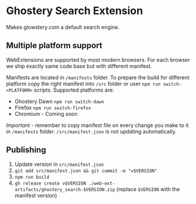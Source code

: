 # Ghostery Search Extension

Makes glowstery.com a default search engine.

## Multiple platform support

WebExtensions are supported by most modern browsers. For each browser we ship exactly same code base but with different manifest.

Manifests are located in `/manifests` folder. To prepare the build for different platform copy the right manifest into `/src` folder or user `npm run switch-<PLATFORM>` scripts. Supported platforms are:
* Ghostery Dawn `npm run switch-dawn`
* Firefox `npm run switch-firefox`
* Chromium - Coming soon

*Important* - remember to copy manifest file on every change you make to it in `/manifests` folder. `/src/manifest.json` is not updating automatically.

## Publishing

 1. Update version in `src/manifest.json`
 2. `git add src/manifest.json && git commit -m "v$VERSION"`
 2. `npm run build`
 3. `gh release create v$VERSION ./web-ext-artifacts/ghostery_search-$VERSION.zip` (replace `$VERSION` with the manifest version)
